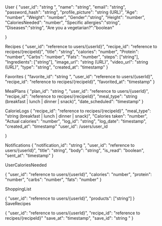 
User
{
  "user_id": "string ",
  "name": "string",
  "email": "string",
  "password_hash": "string",
  "profile_picture": "string (URL)",
  "Age": "number",
  "Weight": "number",
  "Gender":"string",
  "Height": "number",
  "CaloriesNeeded": "number",
  "Specific allergies":"string",
  "Diseases":"string",
  "Are you a vegetarian?":"boolean"
  
}

Recipes
{
  "user_id": "reference to users/{userId}",
  "recipe_id": "reference to recipes/{recipeId}",
  "title": "string",
  "calories": "number",
  "Protein": "number",
  "Carbs": "number",
  "Fats": "number",
  "steps": ["string"],
  "Ingredients": ["string"],
  "image_url": "string (URL)",
  "video_url": "string (URL)",
  "type": "string",
  "created_at": "timestamp"
}

Favorites
{
  "favorite_id": "string ",
  "user_id": "reference to users/{userId}",
  "recipe_id": "reference to recipes/{recipeId}",
  "favorited_at": "timestamp"
}

MealPlans
{
 "plan_id": "string ",
  "user_id": "reference to users/{userId}",
  "recipe_id": "reference to recipes/{recipeId}",
  "meal_type": "string (breakfast | lunch | dinner | snack)",
  "date_scheduled": "timestamp"
}

 CalorieLogs
{
  "recipe_id": "reference to recipes/{recipeId}",
  "meal_type": "string (breakfast | lunch | dinner | snack)",
  "Calories taken": "number",
  "Actual calories": "number",
  "log_id": "string",
  "log_date": "timestamp",
  "created_at": "timestamp"
  "user_id": /users/user_id

}

Notifications
{
 "notification_id": "string ",
  "user_id": "reference to users/{userId}",
  "title": "string",
  "body": "string",
  "is_read": "boolean",
  "sent_at": "timestamp"
}

UserCaloriesNeeded

{
  "user_id": "reference to users/{userId}",
  "calories": "number",
  "protein": "number",
  "carbs": "number",
  "fats": "number"
}

 ShoppingList

{
  "user_id": "reference to users/{userId}",
  "products": ["string"]
}
SaveRecipes

{
"user_id": "reference to users/{userId}",
"recipe_id": "reference to recipes/{recipeId}"
"save_at": "timestamp",
"save_id": "string "
}